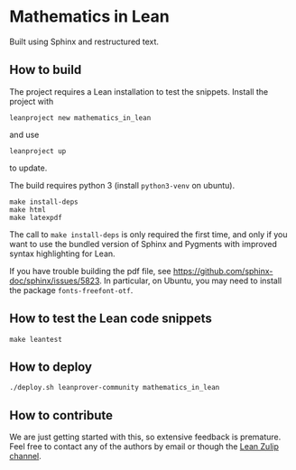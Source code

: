 
Mathematics in Lean
===================

Built using Sphinx and restructured text.

## How to build

The project requires a Lean installation to test the snippets. Install the project with
```
leanproject new mathematics_in_lean
```
and use
```
leanproject up
```
to update.

The build requires python 3 (install `python3-venv` on ubuntu).

```
make install-deps
make html
make latexpdf
```

The call to `make install-deps` is only required the first time, and only if you want to use the bundled version of Sphinx and Pygments with improved syntax highlighting for Lean.

If you have trouble building the pdf file, see <https://github.com/sphinx-doc/sphinx/issues/5823>. In particular, on Ubuntu, you may need to install the package `fonts-freefont-otf`.

## How to test the Lean code snippets

```
make leantest
```

## How to deploy

```
./deploy.sh leanprover-community mathematics_in_lean
```

## How to contribute

We are just getting started with this, so extensive feedback is premature. Feel free to contact any of the authors by email or though the [Lean Zulip channel](https://leanprover.zulipchat.com/).
